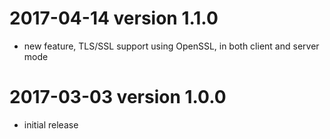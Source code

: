 
# 2017-04-14 version 1.1.0

  * new feature, TLS/SSL support using OpenSSL, in both client and server mode

# 2017-03-03 version 1.0.0

  * initial release
